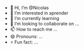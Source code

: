- 👋 Hi, I’m @Nicolas
- 👀 I’m interested in aprender
- 🌱 I’m currently learning 
- 💞️ I’m looking to collaborate on ...
- 📫 How to reach me ...
- 😄 Pronouns: ...
- ⚡ Fun fact: ...

<!---
ksfnif/ksfnif is a ✨ special ✨ repository because its `README.md` (this file) appears on your GitHub profile.
You can click the Preview link to take a look at your changes.
--->
